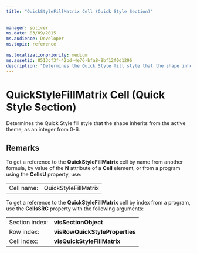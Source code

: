 ```yaml
---
title: "QuickStyleFillMatrix Cell (Quick Style Section)"
 
 
manager: soliver
ms.date: 03/09/2015
ms.audience: Developer
ms.topic: reference
 
ms.localizationpriority: medium
ms.assetid: 8513cf3f-42bd-4e76-bfa8-8bf12f0d1296
description: "Determines the Quick Style fill style that the shape inherits from the active theme, as an integer from 0-6."
---
```


# QuickStyleFillMatrix Cell (Quick Style Section)

Determines the Quick Style fill style that the shape inherits from the active theme, as an integer from 0-6. 
  
## Remarks

To get a reference to the **QuickStyleFillMatrix** cell by name from another formula, by value of the **N** attribute of a **Cell** element, or from a program using the **CellsU** property, use: 
  
|||
|:-----|:-----|
| Cell name:  <br/> | QuickStyleFillMatrix  <br/> |
   
To get a reference to the **QuickStyleFillMatrix** cell by index from a program, use the **CellsSRC** property with the following arguments: 
  
|||
|:-----|:-----|
| Section index:  <br/> |**visSectionObject** <br/> |
| Row index:  <br/> |**visRowQuickStyleProperties** <br/> |
| Cell index:  <br/> |**visQuickStyleFillMatrix** <br/> |
   

